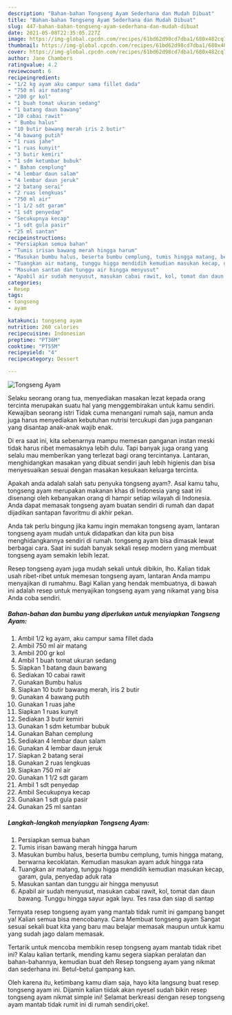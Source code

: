 ```yaml
---
description: "Bahan-bahan Tongseng Ayam Sederhana dan Mudah Dibuat"
title: "Bahan-bahan Tongseng Ayam Sederhana dan Mudah Dibuat"
slug: 447-bahan-bahan-tongseng-ayam-sederhana-dan-mudah-dibuat
date: 2021-05-08T22:35:05.227Z
image: https://img-global.cpcdn.com/recipes/61bd62d98cd7dba1/680x482cq70/tongseng-ayam-foto-resep-utama.jpg
thumbnail: https://img-global.cpcdn.com/recipes/61bd62d98cd7dba1/680x482cq70/tongseng-ayam-foto-resep-utama.jpg
cover: https://img-global.cpcdn.com/recipes/61bd62d98cd7dba1/680x482cq70/tongseng-ayam-foto-resep-utama.jpg
author: Jane Chambers
ratingvalue: 4.2
reviewcount: 6
recipeingredient:
- "1/2 kg ayam aku campur sama fillet dada"
- "750 ml air matang"
- "200 gr kol"
- "1 buah tomat ukuran sedang"
- "1 batang daun bawang"
- "10 cabai rawit"
- " Bumbu halus"
- "10 butir bawang merah iris 2 butir"
- "4 bawang putih"
- "1 ruas jahe"
- "1 ruas kunyit"
- "3 butir kemiri"
- "1 sdm ketumbar bubuk"
- " Bahan cemplung"
- "4 lembar daun salam"
- "4 lembar daun jeruk"
- "2 batang serai"
- "2 ruas lengkuas"
- "750 ml air"
- "1 1/2 sdt garam"
- "1 sdt penyedap"
- "Secukupnya kecap"
- "1 sdt gula pasir"
- "25 ml santan"
recipeinstructions:
- "Persiapkan semua bahan"
- "Tumis irisan bawang merah hingga harum"
- "Masukan bumbu halus, beserta bumbu cemplung, tumis hingga matang, berwarna kecoklatan. Kemudian masukan ayam aduk hingga rata"
- "Tuangkan air matang, tunggu higga mendidih kemudian masukan kecap, garam, gula, penyedap aduk rata"
- "Masukan santan dan tunggu air hingga menyusut"
- "Apabil air sudah menyusut, masukan cabai rawit, kol, tomat dan daun bawang. Tunggu hingga sayur agak layu. Tes rasa dan siap di santap"
categories:
- Resep
tags:
- tongseng
- ayam

katakunci: tongseng ayam 
nutrition: 260 calories
recipecuisine: Indonesian
preptime: "PT36M"
cooktime: "PT55M"
recipeyield: "4"
recipecategory: Dessert

---
```



![Tongseng Ayam](https://img-global.cpcdn.com/recipes/61bd62d98cd7dba1/680x482cq70/tongseng-ayam-foto-resep-utama.jpg)

Selaku seorang orang tua, menyediakan masakan lezat kepada orang tercinta merupakan suatu hal yang menggembirakan untuk kamu sendiri. Kewajiban seorang istri Tidak cuma menangani rumah saja, namun anda juga harus menyediakan kebutuhan nutrisi tercukupi dan juga panganan yang disantap anak-anak wajib enak.

Di era  saat ini, kita sebenarnya mampu memesan panganan instan meski tidak harus ribet memasaknya lebih dulu. Tapi banyak juga orang yang selalu mau memberikan yang terlezat bagi orang tercintanya. Lantaran, menghidangkan masakan yang dibuat sendiri jauh lebih higienis dan bisa menyesuaikan sesuai dengan masakan kesukaan keluarga tercinta. 



Apakah anda adalah salah satu penyuka tongseng ayam?. Asal kamu tahu, tongseng ayam merupakan makanan khas di Indonesia yang saat ini disenangi oleh kebanyakan orang di hampir setiap wilayah di Indonesia. Anda dapat memasak tongseng ayam buatan sendiri di rumah dan dapat dijadikan santapan favoritmu di akhir pekan.

Anda tak perlu bingung jika kamu ingin memakan tongseng ayam, lantaran tongseng ayam mudah untuk didapatkan dan kita pun bisa menghidangkannya sendiri di rumah. tongseng ayam bisa dimasak lewat berbagai cara. Saat ini sudah banyak sekali resep modern yang membuat tongseng ayam semakin lebih lezat.

Resep tongseng ayam juga mudah sekali untuk dibikin, lho. Kalian tidak usah ribet-ribet untuk memesan tongseng ayam, lantaran Anda mampu menyajikan di rumahmu. Bagi Kalian yang hendak membuatnya, di bawah ini adalah resep untuk menyajikan tongseng ayam yang nikamat yang bisa Anda coba sendiri.

<!--inarticleads1-->

##### Bahan-bahan dan bumbu yang diperlukan untuk menyiapkan Tongseng Ayam:

1. Ambil 1/2 kg ayam, aku campur sama fillet dada
1. Ambil 750 ml air matang
1. Ambil 200 gr kol
1. Ambil 1 buah tomat ukuran sedang
1. Siapkan 1 batang daun bawang
1. Sediakan 10 cabai rawit
1. Gunakan  Bumbu halus
1. Siapkan 10 butir bawang merah, iris 2 butir
1. Gunakan 4 bawang putih
1. Gunakan 1 ruas jahe
1. Siapkan 1 ruas kunyit
1. Sediakan 3 butir kemiri
1. Gunakan 1 sdm ketumbar bubuk
1. Gunakan  Bahan cemplung
1. Sediakan 4 lembar daun salam
1. Gunakan 4 lembar daun jeruk
1. Siapkan 2 batang serai
1. Gunakan 2 ruas lengkuas
1. Siapkan 750 ml air
1. Gunakan 1 1/2 sdt garam
1. Ambil 1 sdt penyedap
1. Ambil Secukupnya kecap
1. Gunakan 1 sdt gula pasir
1. Gunakan 25 ml santan




<!--inarticleads2-->

##### Langkah-langkah menyiapkan Tongseng Ayam:

1. Persiapkan semua bahan
1. Tumis irisan bawang merah hingga harum
1. Masukan bumbu halus, beserta bumbu cemplung, tumis hingga matang, berwarna kecoklatan. Kemudian masukan ayam aduk hingga rata
1. Tuangkan air matang, tunggu higga mendidih kemudian masukan kecap, garam, gula, penyedap aduk rata
1. Masukan santan dan tunggu air hingga menyusut
1. Apabil air sudah menyusut, masukan cabai rawit, kol, tomat dan daun bawang. Tunggu hingga sayur agak layu. Tes rasa dan siap di santap




Ternyata resep tongseng ayam yang mantab tidak rumit ini gampang banget ya! Kalian semua bisa mencobanya. Cara Membuat tongseng ayam Sangat sesuai sekali buat kita yang baru mau belajar memasak maupun untuk kamu yang sudah jago dalam memasak.

Tertarik untuk mencoba membikin resep tongseng ayam mantab tidak ribet ini? Kalau kalian tertarik, mending kamu segera siapkan peralatan dan bahan-bahannya, kemudian buat deh Resep tongseng ayam yang nikmat dan sederhana ini. Betul-betul gampang kan. 

Oleh karena itu, ketimbang kamu diam saja, hayo kita langsung buat resep tongseng ayam ini. Dijamin kalian tiidak akan nyesel sudah bikin resep tongseng ayam nikmat simple ini! Selamat berkreasi dengan resep tongseng ayam mantab tidak rumit ini di rumah sendiri,oke!.

